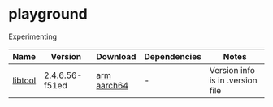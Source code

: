 # playground
Experimenting

|Name|Version|Download|Dependencies|Notes|
|-|-|-|-|-|
|[libtool](http://www.gnu.org/software/libtool/libtool.html)|2.4.6.56-f51ed|[arm](https://github.com/laheller/playground/files/7964064/libtool_arm.tar.gz)<br/> [aarch64]((#))|-|Version info is in .version file|
